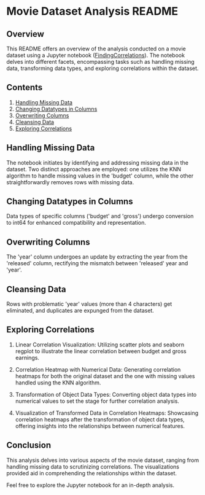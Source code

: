 # Movie Dataset Analysis README

## Overview

This README offers an overview of the analysis conducted on a movie dataset using a Jupyter notebook ([FindingCorrelations](FindingCorrelations.ipynb)). The notebook delves into different facets, encompassing tasks such as handling missing data, transforming data types, and exploring correlations within the dataset.

## Contents

1. [Handling Missing Data](#handling-missing-data)
2. [Changing Datatypes in Columns](#changing-datatypes-in-columns)
3. [Overwriting Columns](#overwriting-columns)
4. [Cleansing Data](#cleansing-data)
5. [Exploring Correlations](#exploring-correlations)

## Handling Missing Data

The notebook initiates by identifying and addressing missing data in the dataset. Two distinct approaches are employed: one utilizes the KNN algorithm to handle missing values in the 'budget' column, while the other straightforwardly removes rows with missing data.

## Changing Datatypes in Columns

Data types of specific columns ('budget' and 'gross') undergo conversion to int64 for enhanced compatibility and representation.

## Overwriting Columns

The 'year' column undergoes an update by extracting the year from the 'released' column, rectifying the mismatch between 'released' year and 'year'.

## Cleansing Data

Rows with problematic 'year' values (more than 4 characters) get eliminated, and duplicates are expunged from the dataset.

## Exploring Correlations
1. Linear Correlation Visualization:
Utilizing scatter plots and seaborn regplot to illustrate the linear correlation between budget and gross earnings.

2. Correlation Heatmap with Numerical Data:
Generating correlation heatmaps for both the original dataset and the one with missing values handled using the KNN algorithm.

3. Transformation of Object Data Types:
Converting object data types into numerical values to set the stage for further correlation analysis.

4. Visualization of Transformed Data in Correlation Heatmaps:
Showcasing correlation heatmaps after the transformation of object data types, offering insights into the relationships between numerical features.

## Conclusion

This analysis delves into various aspects of the movie dataset, ranging from handling missing data to scrutinizing correlations. The visualizations provided aid in comprehending the relationships within the dataset.

Feel free to explore the Jupyter notebook for an in-depth analysis.
